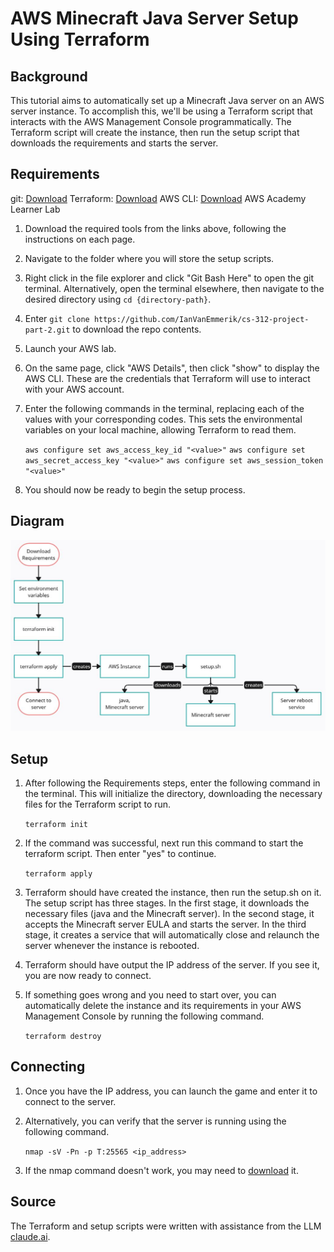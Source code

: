 # AWS Minecraft Java Server Setup Using Terraform

## Background

This tutorial aims to automatically set up a Minecraft Java server on an AWS server instance. To accomplish this, we'll be using a Terraform script that interacts with the AWS Management Console programmatically. The Terraform script will create the instance, then run the setup script that downloads the requirements and starts the server.

## Requirements

 git: [Download](https://www.git-scm.com/downloads)
 Terraform: [Download](https://developer.hashicorp.com/terraform/tutorials/aws-get-started/install-cli)
 AWS CLI: [Download](https://docs.aws.amazon.com/cli/latest/userguide/getting-started-install.html)
 AWS Academy Learner Lab

 1. Download the required tools from the links above, following the instructions on each page.
 2. Navigate to the folder where you will store the setup scripts.
 3. Right click in the file explorer and click "Git Bash Here" to open the git terminal. Alternatively, open the terminal elsewhere, then navigate to the desired directory using `cd {directory-path}`.
 4. Enter `git clone https://github.com/IanVanEmmerik/cs-312-project-part-2.git` to download the repo contents.
 5. Launch your AWS lab.
 6. On the same page, click "AWS Details", then click "show" to display the AWS CLI. These are the credentials that Terraform will use to interact with your AWS account.
 7. Enter the following commands in the terminal, replacing each of the values with your corresponding codes. This sets the environmental variables on your local machine, allowing Terraform to read them.

    `aws configure set aws_access_key_id "<value>"`
    `aws configure set aws_secret_access_key "<value>"`
    `aws configure set aws_session_token "<value>"`

 8. You should now be ready to begin the setup process.

## Diagram

![Pipeline Diagram](./diagram.JPG)

## Setup

 1. After following the Requirements steps, enter the following command in the terminal. This will initialize the directory, downloading the necessary files for the Terraform script to run.

    `terraform init`

 2. If the command was successful, next run this command to start the terraform script. Then enter "yes" to continue.

    `terraform apply`

 3. Terraform should have created the instance, then run the setup.sh on it. The setup script has three stages. In the first stage, it downloads the necessary files (java and the Minecraft server). In the second stage, it accepts the Minecraft server EULA and starts the server. In the third stage, it creates a service that will automatically close and relaunch the server whenever the instance is rebooted.

 4. Terraform should have output the IP address of the server. If you see it, you are now ready to connect.

 5. If something goes wrong and you need to start over, you can automatically delete the instance and its requirements in your AWS Management Console by running the following command.

    `terraform destroy`

## Connecting

 1. Once you have the IP address, you can launch the game and enter it to connect to the server.
 2. Alternatively, you can verify that the server is running using the following command.

    `nmap -sV -Pn -p T:25565 <ip_address>`

 3. If the nmap command doesn't work, you may need to [download](https://nmap.org/download) it.

## Source

The Terraform and setup scripts were written with assistance from the LLM [claude.ai](claude.ai).